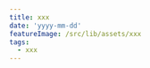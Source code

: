 ```yaml
---
title: xxx
date: 'yyyy-mm-dd'
featureImage: /src/lib/assets/xxx
tags:
  - xxx
---
```

<script>
  import MDImage from "$lib/components/MDImage.svelte";
  import MDAudio from "$lib/components/MDAudio.svelte";
</script>